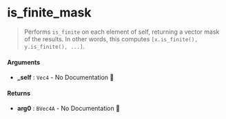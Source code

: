# is\_finite\_mask

>  Performs `is_finite` on each element of self, returning a vector mask of the results.
>  In other words, this computes `[x.is_finite(), y.is_finite(), ...]`.

#### Arguments

- **\_self** : `Vec4` \- No Documentation 🚧

#### Returns

- **arg0** : `BVec4A` \- No Documentation 🚧